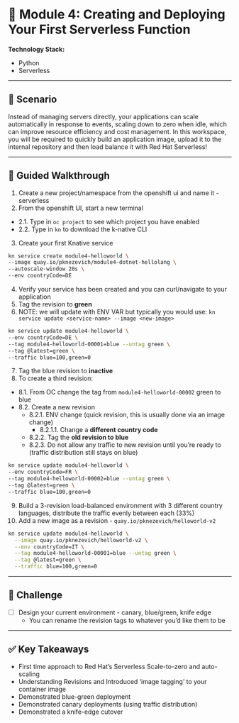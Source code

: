 # 🚀 **Module 4: Creating and Deploying Your First Serverless Function**

**Technology Stack:**

- Python
- Serverless

---

## 🎯 **Scenario**

Instead of managing servers directly, your applications can scale automatically in response to events, scaling down to zero when idle, which can improve resource efficiency and cost management. In this workspace, you will be required to quickly build an application image, upload it to the internal repository and then load balance it with Red Hat Serverless!

---

## 🐾 **Guided Walkthrough**

1. Create a new project/namespace from the openshift ui and name it <username>-serverless
2. From the openshift UI, start a new terminal
  - 2.1. Type in `oc project` to see which project you have enabled
  - 2.2. Type in `kn` to download the k-native CLI
3. Create your first Knative service

  ```sh
  kn service create module4-helloworld \
  --image quay.io/pknezevich/module4-dotnet-hellolang \
  --autoscale-window 20s \
  --env countryCode=DE
  ```

4. Verify your service has been created and you can curl/navigate to your application
5. Tag the revision to **green**
6. NOTE: we will update with ENV VAR but typically you would use: `kn service update <service-name> --image <new-image>`

  ```sh
  kn service update module4-helloworld \
  --env countryCode=DE \
  --tag module4-helloworld-00001=blue --untag green \
  --tag @latest=green \
  --traffic blue=100,green=0
  ```

7. Tag the blue revision to **inactive**
8. To create a third revision:
  - 8.1. From OC change the tag from `module4-helloworld-00002` green to blue
  - 8.2. Create a new revision
    - 8.2.1. ENV change (quick revision, this is usually done via an image change)
      - 8.2.1.1. Change a **different country code**
    - 8.2.2. Tag the **old revision to blue**
    - 8.2.3. Do not allow any traffic to new revision until you’re ready to (traffic distribution still stays on blue)

  ```sh
  kn service update module4-helloworld \
  --env countryCode=FR \
  --tag module4-helloworld-00002=blue --untag green \
  --tag @latest=green \
  --traffic blue=100,green=0
  ```

9. Build a 3-revision load-balanced environment with 3 different country languages, distribute the traffic evenly between each (33%)
10. Add a new image as a revision - `quay.io/pknezevich/helloworld-v2`

  ```sh
  kn service update module4-helloworld \
    --image quay.io/pknezevich/helloworld-v2 \
    --env countryCode=IT \
    --tag module4-helloworld-00001=blue --untag green \
    --tag @latest=green \
    --traffic blue=100,green=0
  ```

---

## 🧩 **Challenge**

- [ ] Design your current environment - canary, blue/green, knife edge
  - You can rename the revision tags to whatever you’d like them to be

---

## ✅ **Key Takeaways**

- First time approach to Red Hat’s Serverless Scale-to-zero and auto-scaling 
- Understanding Revisions and Introduced ‘image tagging’ to your container image
- Demonstrated blue-green deployment
- Demonstrated canary deployments (using traffic distribution)
- Demonstrated a knife-edge cutover
